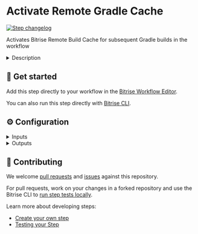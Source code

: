 # Activate Remote Gradle Cache

[![Step changelog](https://shields.io/github/v/release/bitrise-steplib/bitrise-step-activate-gradle-remote-cache?include_prereleases&label=changelog&color=blueviolet)](https://github.com/bitrise-steplib/bitrise-step-activate-gradle-remote-cache/releases)

Activates Bitrise Remote Build Cache for subsequent Gradle builds in the workflow

<details>
<summary>Description</summary>

This Step activates Bitrise's remote build cache for subsequent Gradle executions in the workflow.

After this Step executes, Gradle builds will automatically read from the remote cache and push new entries if it's enabled.

</details>

## 🧩 Get started

Add this step directly to your workflow in the [Bitrise Workflow Editor](https://devcenter.bitrise.io/steps-and-workflows/steps-and-workflows-index/).

You can also run this step directly with [Bitrise CLI](https://github.com/bitrise-io/bitrise).

## ⚙️ Configuration

<details>
<summary>Inputs</summary>

| Key | Description | Flags | Default |
| --- | --- | --- | --- |
| `push` | Whether the build can not only read, but write new entries to the remote cache | required | `true` |
| `verbose` | Enable logging additional information for troubleshooting | required | `false` |
</details>

<details>
<summary>Outputs</summary>
There are no outputs defined in this step
</details>

## 🙋 Contributing

We welcome [pull requests](https://github.com/bitrise-steplib/bitrise-step-activate-gradle-remote-cache/pulls) and [issues](https://github.com/bitrise-steplib/bitrise-step-activate-gradle-remote-cache/issues) against this repository.

For pull requests, work on your changes in a forked repository and use the Bitrise CLI to [run step tests locally](https://devcenter.bitrise.io/bitrise-cli/run-your-first-build/).

Learn more about developing steps:

- [Create your own step](https://devcenter.bitrise.io/contributors/create-your-own-step/)
- [Testing your Step](https://devcenter.bitrise.io/contributors/testing-and-versioning-your-steps/)
